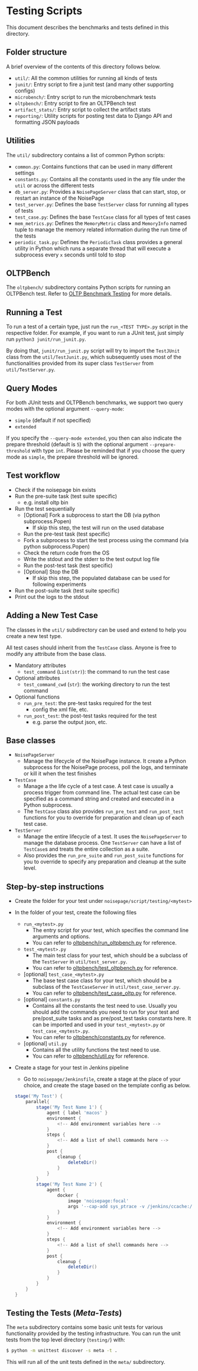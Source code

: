 # Testing Scripts

This document describes the benchmarks and tests defined in this directory.

## Folder structure

A brief overview of the contents of this directory follows below.

- `util/`: All the common utilities for running all kinds of tests
- `junit/`: Entry script to fire a junit test (and many other supporting configs)
- `microbench/`: Entry script to run the microbenchmark tests
- `oltpbench/`: Entry script to fire an OLTPBench test
- `artifact_stats/`: Entry script to collect the artifact stats
- `reporting/`: Utility scripts for posting test data to Django API and formatting JSON payloads

## Utilities

The `util/` subdirectory contains a list of common Python scripts:

- `common.py`: Contains functions that can be used in many different settings
- `constants.py`: Contains all the constants used in the any file under the `util` or across the different tests
- `db_server.py`: Provides a `NoisePageServer` class that can start, stop, or restart an instance of the NoisePage
- `test_server.py`: Defines the base `TestServer` class for running all types of tests
- `test_case.py`: Defines the base `TestCase` class for all types of test cases
- `mem_metrics.py`: Defines the `MemoryMetric` class and `MemoryInfo` named tuple to manage the memory related information during the run time of the tests
- `periodic_task.py`: Defines the `PeriodicTask` class provides a general utility in Python which runs a separate thread that will execute a subprocess every `x` seconds until told to stop

## OLTPBench

The `oltpbench/` subdirectory contains Python scripts for running an OLTPBench test. Refer to [OLTP Benchmark Testing](https://github.com/cmu-db/noisepage/tree/master/script/testing/oltpbench/README.md) for more details.

## Running a Test

To run a test of a certain type, just run the `run_<TEST TYPE>.py` script in the respective folder. For example, if you want to run a JUnit test, just simply run `python3 junit/run_junit.py`.

By doing that, `junit/run_junit.py` script will try to import the `TestJUnit` class from the `util/TestJunit.py`, which subsequently uses most of the functionalities provided from its super class `TestServer` from `util/TestServer.py`.

## Query Modes

For both JUnit tests and OLTPBench benchmarks, we support two query modes with the optional argument `--query-mode`:

- `simple` (default if not specified)
- `extended`

If you specify the `--query-mode extended`, you then can also indicate the prepare threshold (default is `5`) with the optional argument `--prepare-threshold` with type `int`. Please be reminded that if you choose the query mode as `simple`, the prepare threshold will be ignored.

## Test workflow

- Check if the noisepage bin exists
- Run the pre-suite task (test suite specific)
  - e.g. install oltp bin 
- Run the test sequentially
  - [Optional] Fork a subprocess to start the DB (via python subprocess.Popen) 
    - If skip this step, the test will run on the used database
  - Run the pre-test task (test specific)
  - Fork a subprocess to start the test process using the command (via python subprocess.Popen)
  - Check the return code from the OS
  - Write the stdout and the stderr to the test output log file
  - Run the post-test task (test specific)
  - [Optional] Stop the DB
    - If skip this step, the populated database can be used for following experiments
- Run the post-suite task (test suite specific) 
- Print out the logs to the stdout

## Adding a New Test Case

The classes in the `util/` subdirectory can be used and extend to help you create a new test type.

All test cases should inherit from the `TestCase` class. Anyone is free to modify any attribute from the base class.

- Mandatory attributes
  - `test_command` (`List(str)`): the command to run the test case
- Optional attributes
  - `test_command_cwd` (`str`): the working directory to run the test command
- Optional functions
  - `run_pre_test`: the pre-test tasks required for the test
    - config the xml file, etc.
  - `run_post_test`: the post-test tasks required for the test
    - e.g. parse the output json, etc.

## Base classes

- `NoisePageServer`
  - Manage the lifecycle of the NoisePage instance. It create a Python subprocess for the NoisePage process, poll the logs, and terminate or kill it when the test finishes
- `TestCase`
  - Manage a the life cycle of a test case. A test case is usually a process trigger from command line. The actual test case can be specified as a command string and created and executed in a Python subprocess. 
  - The `TestCase` class also provides `run_pre_test` and `run_post_test` functions for you to override for preparation and clean up of each test case.
- `TestServer`
  - Manage the entire lifecycle of a test. It uses the `NoisePageServer` to manage the database process. One `TestServer` can have a list of `TestCase`s and treats the entire collection as a suite. 
  - Also provides the `run_pre_suite` and `run_post_suite` functions for you to override to specify any preparation and cleanup at the suite level.

## Step-by-step instructions

- Create the folder for your test under `noisepage/script/testing/<mytest>`
- In the folder of your test, create the following files
  - `run_<mytest>.py`
    - The entry script for your test, which specifies the command line arguments and options.
    - You can refer to [oltpbench/run_oltpbench.py](https://github.com/cmu-db/noisepage/blob/master/script/testing/oltpbench/run_oltpbench.py) for reference.
  - `test_<mytest>.py`
    - The main test class for your test, which should be a subclass of the `TestServer` in `util/test_server.py`.
    - You can refer to [oltpbench/test_oltpbench.py](https://github.com/cmu-db/noisepage/blob/master/script/testing/oltpbench/test_oltpbench.py) for reference.
  - [optional] `test_case_<mytest>.py`
    - The base test case class for your test, which should be a subclass of the `TestCaseServer` in `util/test_case_server.py`.
    - You can refer to [oltpbench/test_case_oltp.py](https://github.com/cmu-db/noisepage/blob/master/script/testing/oltpbench/test_case_oltp.py) for reference.
  - [optional] `constants.py`
    - Contains all the constants the test need to use. Usually you should add the commands you need to run for your test and pre/post_suite tasks and as pre/post_test tasks constants here. It can be imported and used in your `test_<mytest>.py` or `test_case_<mytest>.py`.
    - You can refer to [oltpbench/constants.py](https://github.com/cmu-db/noisepage/blob/master/script/testing/oltpbench/constants.py) for reference.
  - [optional] `util.py`
    - Contains all the utility functions the test need to use.
    - You can refer to [oltpbench/util.py](https://github.com/cmu-db/noisepage/blob/master/script/testing/oltpbench/util.py) for reference.
- Create a stage for your test in Jenkins pipeline
  - Go to `noisepage/Jenkinsfile`, create a stage at the place of your choice, and create the stage based on the template config as below.
  
  ```groovy
  stage('My Test') {
      parallel{
          stage('My Test Name 1') {
              agent { label 'macos' }
              environment {
                  <!-- Add environment variables here -->
              }
              steps {
                  <!-- Add a list of shell commands here -->
              }
              post {
                  cleanup {
                      deleteDir()
                  }
              }
          }
          stage('My Test Name 2') {
              agent {
                  docker {
                      image 'noisepage:focal'
                      args '--cap-add sys_ptrace -v /jenkins/ccache:/home/jenkins/.ccache'
                  }
              }
              environment {
                  <!-- Add environment variables here -->
              }
              steps {
                  <!-- Add a list of shell commands here -->
              }
              post {
                  cleanup {
                      deleteDir()
                  }
              }
          }
      }
  }
  ```

## Testing the Tests (_Meta-Tests_)

The `meta` subdirectory contains some basic unit tests for various functionality provided by the testing infrastructure. You can run the unit tests from the top level directory (`testing/`) with:

```bash
$ python -m unittest discover -s meta -t .
```

This will run all of the unit tests defined in the `meta/` subdirectory.